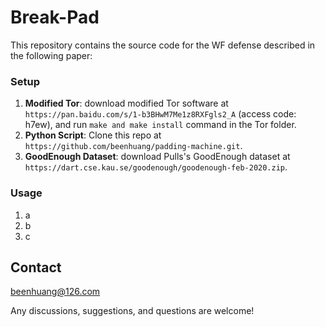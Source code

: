 # Break-Pad

This repository contains the source code for the WF defense described in the following paper:


### Setup  
1. **Modified Tor**: download modified Tor software at ```https://pan.baidu.com/s/1-b3BHwM7Me1z8RXFgls2_A``` (access code: h7ew), and run ```make and make install``` command in the Tor folder.
2. **Python Script**: Clone this repo at  ```https://github.com/beenhuang/padding-machine.git```.
3. **GoodEnough Dataset**: download Pulls's GoodEnough dataset at ```https://dart.cse.kau.se/goodenough/goodenough-feb-2020.zip```.

### Usage
1. a
2. b
3. c

## Contact
beenhuang@126.com

Any discussions, suggestions, and questions are welcome!
